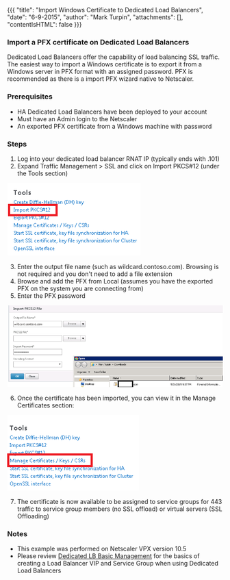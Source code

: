 {{{
  "title": "Import Windows Certificate to Dedicated Load Balancers",
  "date": "6-9-2015",
  "author": "Mark Turpin",
  "attachments": [],
  "contentIsHTML": false
}}}

### Import a PFX certificate on Dedicated Load Balancers

Dedicated Load Balancers offer the capability of load balancing SSL traffic.  The easiest way to import a Windows certificate is to export it from a Windows server in PFX format with an assigned password.  PFX is recommended as there is a import PFX wizard native to Netscaler.

### Prerequisites

* HA Dedicated Load Balancers have been deployed to your account
* Must have an Admin login to the Netscaler
* An exported PFX certificate from a Windows machine with password

### Steps

1. Log into your dedicated load balancer RNAT IP (typically ends with .101)
2. Expand Traffic Management > SSL and click on Import PKCS#12 (under the Tools section)

  ![LB Menu](../images/import-pfx-dedicated-load-balancers-1.png)

3. Enter the output file name (such as wildcard.contoso.com).  Browsing is not required and you don't need to add a file extension
4. Browse and add the PFX from Local (assumes you have the exported PFX on the system you are connecting from)
5. Enter the PFX password

  ![LB Menu](../images/import-pfx-dedicated-load-balancers-2.png)

6. Once the certificate has been imported, you can view it in the Manage Certificates section:

  ![LB Menu](../images/import-pfx-dedicated-load-balancers-3.png)

7. The certificate is now available to be assigned to service groups for 443 traffic to service group members (no SSL offload) or virtual servers (SSL Offloading)

### Notes

* This example was performed on Netscaler VPX version 10.5
* Please review [Dedicated LB Basic Management](../network/dedicated-load-balancer-basic-management.md) for the basics of creating a Load Balancer VIP and Service Group when using Dedicated Load Balancers
